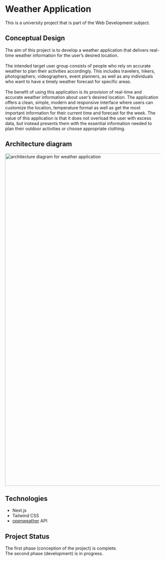 # Weather Application

This is a university project that is part of the Web Development subject.
<br/>

## Conceptual Design

The aim of this project is to develop a weather application that delivers real-time weather information for the user’s desired location. <br/><br/>
The intended target user group consists of people who rely on accurate weather to plan their activities accordingly. This includes travelers, hikers, photographers, videographers, event planners, as well as any individuals who want to have a timely weather forecast for specific areas.
<br/><br/>
The benefit of using this application is its provision of real-time and accurate weather information about user’s desired location. The application offers a clean, simple, modern and responsive interface where users can customize the location, temperature format as well as get the most important information for their current time and forecast for the week. The value of this application is that it does not overload the user with excess data, but instead presents them with the essential information needed to plan their outdoor activities or choose appropriate clothing.

## Architecture diagram

<img src="https://i.imgur.com/9rYwRRa.png" alt="architecture diagram for weather application" width="1080"/>

## Technologies

- Next.js
- Tailwind CSS
- [openweather](https://openweathermap.org/) API

## Project Status

The first phase (conception of the project) is complete.<br/>
The second phase (development) is in progress.
